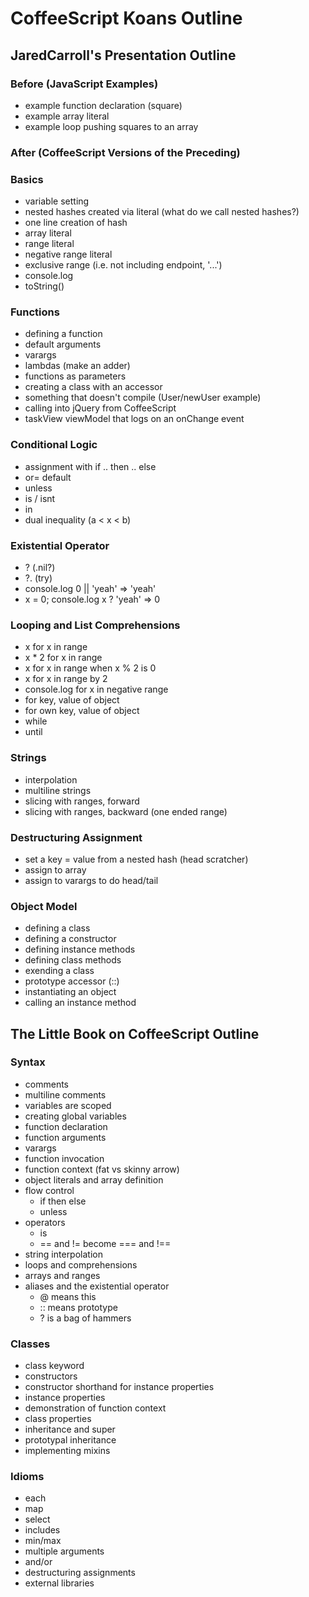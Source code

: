 # CoffeeScript Koans Outline

## JaredCarroll's Presentation Outline

### Before (JavaScript Examples)

- example function declaration (square)
- example array literal
- example loop pushing squares to an array

### After (CoffeeScript Versions of the Preceding)

### Basics

- variable setting
- nested hashes created via literal (what do we call nested hashes?)
- one line creation of hash
- array literal
- range literal
- negative range literal
- exclusive range (i.e. not including endpoint, '...')
- console.log
- toString()

### Functions

- defining a function
- default arguments
- varargs
- lambdas (make an adder)
- functions as parameters
- creating a class with an accessor
- something that doesn't compile (User/newUser example)
- calling into jQuery from CoffeeScript
- taskView viewModel that logs on an onChange event

### Conditional Logic

- assignment with if .. then .. else
- or= default
- unless
- is / isnt
- in
- dual inequality (a < x < b)

### Existential Operator

- ?  (.nil?)
- ?. (try)
- console.log 0 || 'yeah' => 'yeah'
- x = 0; console.log x ? 'yeah' => 0

### Looping and List Comprehensions

- x for x in range
- x * 2 for x in range
- x for x in range when x % 2 is 0
- x for x in range by 2
- console.log for x in negative range
- for key, value of object
- for own key, value of object
- while
- until

### Strings

- interpolation
- multiline strings
- slicing with ranges, forward
- slicing with ranges, backward (one ended range)

### Destructuring Assignment

- set a key = value from a nested hash (head scratcher)
- assign to array
- assign to varargs to do head/tail

### Object Model

- defining a class
- defining a constructor
- defining instance methods
- defining class methods
- exending a class
- prototype accessor (::)
- instantiating an object
- calling an instance method

## The Little Book on CoffeeScript Outline

### Syntax

- comments
- multiline comments
- variables are scoped
- creating global variables
- function declaration
- function arguments
- varargs
- function invocation
- function context (fat vs skinny arrow)
- object literals and array definition
- flow control
  - if then else
  - unless
- operators
  - is
  - == and != become === and !==
- string interpolation
- loops and comprehensions
- arrays and ranges
- aliases and the existential operator
  - @ means this
  - :: means prototype
  - ? is a bag of hammers

### Classes

- class keyword
- constructors
- constructor shorthand for instance properties
- instance properties
- demonstration of function context
- class properties
- inheritance and super
- prototypal inheritance
- implementing mixins

### Idioms

- each
- map
- select
- includes
- min/max
- multiple arguments
- and/or
- destructuring assignments
- external libraries




